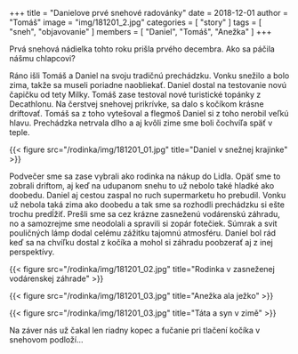 +++
title = "Danielove prvé snehové radovánky"
date = 2018-12-01
author = "Tomáš"
image = "img/181201_2.jpg"
categories = [ "story" ]
tags = [ "sneh", "objavovanie" ]
members = [ "Daniel", "Tomáš", "Anežka" ]
+++

Prvá snehová nádielka tohto roku prišla prvého decembra. Ako sa páčila nášmu chlapcovi?

<!--more-->

Ráno išli Tomáš a Daniel na svoju tradičnú prechádzku. Vonku snežilo a bolo zima, takže sa museli poriadne naobliekať. Daniel dostal na testovanie novú čapičku od tety Milky. Tomáš zase testoval nové turistické topánky z Decathlonu. Na čerstvej snehovej prikrívke, sa dalo s kočíkom krásne driftovať. Tomáš sa z toho vytešoval a flegmoš Daniel si z toho nerobil veľkú hlavu. Prechádzka netrvala dlho a aj kvôli zime sme boli čochvíľa späť v teple.
 
{{< figure src="/rodinka/img/181201_01.jpg" title="Daniel v snežnej krajinke" >}}

Podvečer sme sa zase vybrali ako rodinka na nákup do Lidla. Opäť sme to zobrali driftom, aj keď na udupanom snehu to už nebolo také hladké ako doobedu. Daniel aj cestou zaspal no ruch supermarketu ho prebudil. Vonku už nebola taká zima ako doobedu a tak sme sa rozhodli prechádzku si ešte trochu predĺžiť. Prešli sme sa cez krázne zasneženú vodárenskú záhradu, no a samozrejme sme neodolali a spravili si zopár fotečiek. Súmrak a svit pouličných lámp dodal celému zážitku tajomnú atmosféru. Daniel bol rád keď sa na chvíľku dostal z kočíka a mohol si záhradu poobzerať aj z inej perspektívy.

{{< figure src="/rodinka/img/181201_02.jpg" title="Rodinka v zasneženej vodárenskej záhrade" >}}

{{< figure src="/rodinka/img/181201_03.jpg" title="Anežka ala ježko" >}}

{{< figure src="/rodinka/img/181201_03.jpg" title="Táta a syn v zimě" >}}

Na záver nás už čakal len riadny kopec a fučanie pri tlačení kočíka v snehovom podloží...

